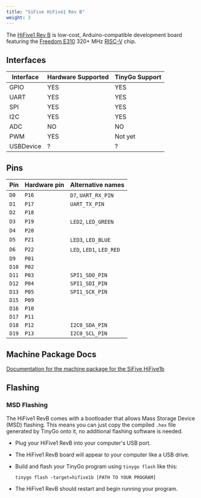 ```yaml
---
title: "SiFive HiFive1 Rev B"
weight: 3
---
```


The [HiFive1 Rev B](https://www.sifive.com/boards/hifive1-rev-b) is low-cost, Arduino-compatible development board featuring the [Freedom E310](https://www.sifive.com/chip-designer#fe310) 320+ MHz [RISC-V](https://riscv.org/) chip.

## Interfaces

| Interface | Hardware Supported | TinyGo Support |
| --------- | ------------- | ----- |
| GPIO      | YES | YES |
| UART      | YES | YES |
| SPI       | YES | YES |
| I2C       | YES | YES |
| ADC       | NO  | NO  |
| PWM       | YES | Not yet |
| USBDevice | ?   | ?   |

## Pins

| Pin               | Hardware pin | Alternative names |
| ----------------- | ------------ | ----------------- |
| `D0`              | `P16`        | `D7`, `UART_RX_PIN` |
| `D1`              | `P17`        | `UART_TX_PIN`     |
| `D2`              | `P18`        |                   |
| `D3`              | `P19`        | `LED2`, `LED_GREEN` |
| `D4`              | `P20`        |                   |
| `D5`              | `P21`        | `LED3`, `LED_BLUE` |
| `D6`              | `P22`        | `LED`, `LED1`, `LED_RED` |
| `D9`              | `P01`        |                   |
| `D10`             | `P02`        |                   |
| `D11`             | `P03`        | `SPI1_SDO_PIN`    |
| `D12`             | `P04`        | `SPI1_SDI_PIN`    |
| `D13`             | `P05`        | `SPI1_SCK_PIN`    |
| `D15`             | `P09`        |                   |
| `D16`             | `P10`        |                   |
| `D17`             | `P11`        |                   |
| `D18`             | `P12`        | `I2C0_SDA_PIN`    |
| `D19`             | `P13`        | `I2C0_SCL_PIN`    |

## Machine Package Docs

[Documentation for the machine package for the SiFive HiFive1b](../machine/hifive1b)

## Flashing

### MSD Flashing

The HiFive1 RevB comes with a bootloader that allows Mass Storage Device (MSD) flashing. This means you can just copy the compiled `.hex` file generated by TinyGo onto it, no additional flashing software is needed.

- Plug your HiFive1 RevB into your computer's USB port.

- The HiFive1 RevB board will appear to your computer like a USB drive.

- Build and flash your TinyGo program using `tinygo flash` like this:

    ```shell
    tinygo flash -target=hifive1b [PATH TO YOUR PROGRAM]
    ```

- The HiFive1 RevB should restart and begin running your program.
